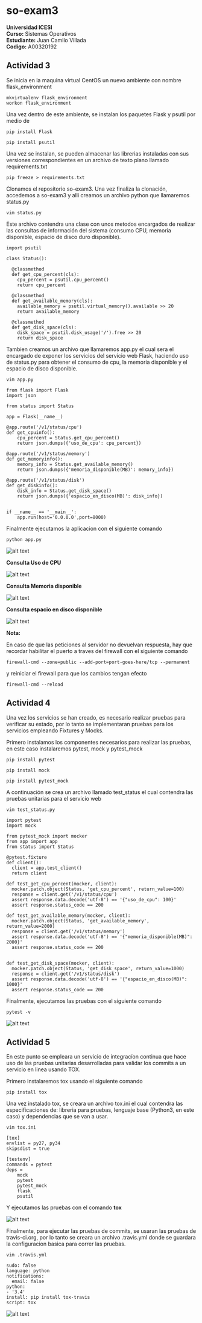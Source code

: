 # so-exam3

**Universidad ICESI**  
**Curso:** Sistemas Operativos  
**Estudiante:** Juan Camilo Villada  
**Codigo:** A00320192  

## Actividad 3

Se inicia en la maquina virtual CentOS un nuevo ambiente con nombre flask_environment

```
mkvirtualenv flask_environment
workon flask_environment
```

Una vez dentro de este ambiente, se instalan los paquetes Flask y psutil por medio de

```
pip install Flask
```

```
pip install psutil
```

Una vez se instalan, se pueden almacenar las librerias instaladas con sus versiones correspondientes en un archivo de texto plano llamado requirements.txt

```
pip freeze > requirements.txt
```

Clonamos el repositorio so-exam3. Una vez finaliza la clonación, accedemos a so-exam3 y alli creamos un archivo python que llamaremos status.py

```
vim status.py
```

Este archivo contendra una clase con unos metodos encargados de realizar las consultas de información del sistema (consumo CPU, memoria disponible, espacio de disco duro disponible).

```
import psutil

class Status():

  @classmethod
  def get_cpu_percent(cls):
    cpu_percent = psutil.cpu_percent()
    return cpu_percent

  @classmethod
  def get_available_memory(cls):
    available_memory = psutil.virtual_memory().available >> 20
    return available_memory

  @classmethod
  def get_disk_space(cls):
    disk_space = psutil.disk_usage('/').free >> 20
    return disk_space
```

Tambien creamos un archivo que llamaremos app.py el cual sera el encargado de exponer los servicios del servicio web Flask, haciendo uso de status.py para obtener el consumo de cpu, la memoria disponible y el espacio de disco disponible.

```
vim app.py
```

```
from flask import Flask
import json

from status import Status

app = Flask(__name__)

@app.route('/v1/status/cpu')
def get_cpuinfo():
    cpu_percent = Status.get_cpu_percent()
    return json.dumps({'uso_de_cpu': cpu_percent})

@app.route('/v1/status/memory')
def get_memoryinfo():
    memory_info = Status.get_available_memory()
    return json.dumps({'memoria_disponible(MB)': memory_info})

@app.route('/v1/status/disk')
def get_diskinfo():
    disk_info = Status.get_disk_space()
    return json.dumps({'espacio_en_disco(MB)': disk_info})


if __name__ == '__main__':
    app.run(host='0.0.0.0',port=8000)
```

Finalmente ejecutamos la aplicacion con el siguiente comando

```
python app.py
```

![alt text](https://raw.githubusercontent.com/JnCV17/so-exam3/A00320192/imagenes/runningApp.png)

**Consulta Uso de CPU**

![alt text](https://raw.githubusercontent.com/JnCV17/so-exam3/A00320192/imagenes/status-cpu.png)

**Consulta Memoria disponible**

![alt text](https://raw.githubusercontent.com/JnCV17/so-exam3/A00320192/imagenes/status-memory.png)

**Consulta espacio en disco disponible**

![alt text](https://raw.githubusercontent.com/JnCV17/so-exam3/A00320192/imagenes/status-disk.png)

**Nota:**

En caso de que las peticiones al servidor no devuelvan respuesta, hay que recordar habilitar el puerto a traves del firewall con el siguiente comando

```
firewall-cmd --zone=public --add-port=port-goes-here/tcp --permanent
```

y reiniciar el firewall para que los cambios tengan efecto

```
firewall-cmd --reload
```

## Actividad 4

Una vez los servicios se han creado, es necesario realizar pruebas para verificar su estado, por lo tanto se implementaran pruebas para los servicios empleando Fixtures y Mocks.

Primero instalamos los componentes necesarios para realizar las pruebas, en este caso instalaremos pytest, mock y pytest_mock

```
pip install pytest
```

```
pip install mock
```

```
pip install pytest_mock
```

A continuación  se crea un archivo llamado test_status el cual contendra las pruebas unitarias para el servicio web

```
vim test_status.py
```

```
import pytest
import mock

from pytest_mock import mocker
from app import app
from status import Status

@pytest.fixture
def client():
  client = app.test_client()
  return client

def test_get_cpu_percent(mocker, client):
  mocker.patch.object(Status, 'get_cpu_percent', return_value=100)
  response = client.get('/v1/status/cpu')
  assert response.data.decode('utf-8') == '{"uso_de_cpu": 100}'
  assert response.status_code == 200

def test_get_available_memory(mocker, client):
  mocker.patch.object(Status, 'get_available_memory', return_value=2000)
  response = client.get('/v1/status/memory')
  assert response.data.decode('utf-8') == '{"memoria_disponible(MB)": 2000}'
  assert response.status_code == 200


def test_get_disk_space(mocker, client):
  mocker.patch.object(Status, 'get_disk_space', return_value=1000)
  response = client.get('/v1/status/disk')
  assert response.data.decode('utf-8') == '{"espacio_en_disco(MB)": 1000}'
  assert response.status_code == 200
```

Finalmente, ejecutamos las pruebas con el siguiente comando

```
pytest -v
```

![alt text](https://raw.githubusercontent.com/JnCV17/so-exam3/A00320192/imagenes/pytest.png)


## Actividad 5

En este punto se empleara un servicio de integracíon continua que hace uso de las pruebas unitarias desarrolladas para validar los commits a un servicio en linea usando TOX.

Primero instalaremos tox usando el siguiente comando

```
pip install tox
```

Una vez instalado tox, se creara un archivo tox.ini el cual contendra las especificaciones de: libreria para pruebas, lenguaje base (Python3, en este caso) y dependencias que se van a usar.

```
vim tox.ini
```

```
[tox]
envlist = py27, py34
skipsdist = true

[testenv]
commands = pytest
deps =
    mock
    pytest
    pytest_mock
    flask
    psutil
```

Y ejecutamos las pruebas con el comando **tox**

![alt text](https://raw.githubusercontent.com/JnCV17/so-exam3/A00320192/imagenes/tox.png)

Finalmente, para ejecutar las pruebas de commits, se usaran las pruebas de travis-ci.org, por lo tanto se creara un archivo .travis.yml donde se guardara la configuracion basica para correr las pruebas.

```
vim .travis.yml
```

```
sudo: false
language: python
notifications:
  email: false
python:
- '3.4'
install: pip install tox-travis
script: tox
```

![alt text](https://raw.githubusercontent.com/JnCV17/so-exam3/A00320192/imagenes/travis.png)

